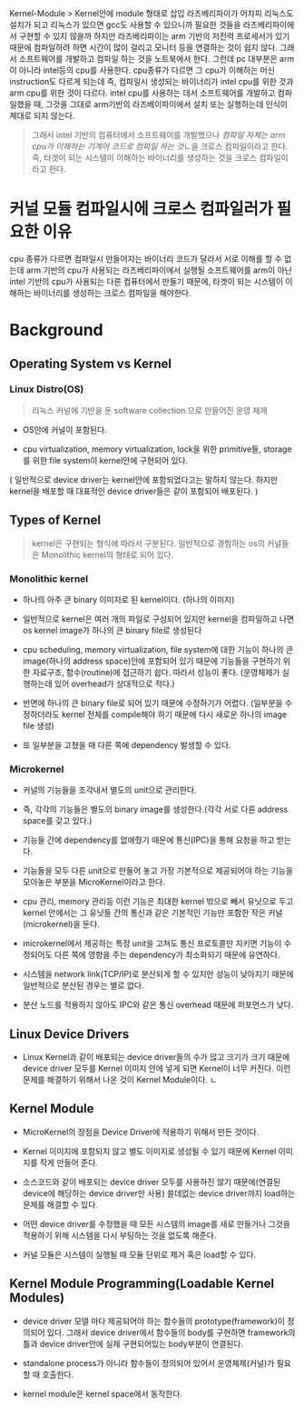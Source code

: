 Kernel-Module > Kernel안에 module 형태로 삽입
라즈베리파이가 어차피 리눅스도 설치가 되고 리눅스가 있으면 gcc도 사용할 수 있으니까 필요한 것들을 라즈베리파이에서 구현할 수 있지 않을까 하지만 라즈베리파이는 arm 기반의 저전력 프로세서가 있기 때문에 컴파일하려 하면 시간이 많이 걸리고 모니터 등을 연결하는 것이 쉽지 않다. 그래서 소프트웨어를 개발하고 컴파일 하는 것을 노트북에서 한다. 
그런데 pc 대부분은 arm이 아니라 intel등의 cpu를 사용한다. cpu종류가 다르면 그 cpu가 이해하는 머신 instruction도 다르게 되는데 즉, 컴파일시 생성되는 바이너리가 intel cpu를 위한 것과 arm cpu를 위한 것이 다르다. 
intel cpu를 사용하는 데서 소프트웨어를 개발하고 컴파일했을 때, 그것을 그대로 arm기반의 라즈베이파이에서 설치 또는 실행하는데 인식이 제대로 되지 않는다.

> 그래서 intel 기반의 컴퓨터에서 소프트웨어를 개발했으나 *컴파일 자체는 arm cpu가 이해하는 기계어 코드로 컴파일 하는 것*ㄴ을 크로스 컴파일이라고 한다. 즉, 타겟이 되는 시스템이 이해하는 바이너리를 생성하는 것을 크로스 컴파일이라고 한다.
# 커널 모듈 컴파일시에 크로스 컴파일러가 필요한 이유

cpu 종류가 다르면 컴파일시 만들어지는 바이너리 코드가 달라서 서로 이해를 할 수 없는데
arm 기반의 cpu가 사용되는 라즈베리파이에서 실행될 소프트웨어를 arm이 아닌 intel 기반의 cpu가 사용되는 다른 컴퓨터에서 만들기 때문에, 타겟이 되는 시스템이 이해하는 바이너리를 생성하는 크로스 컴파일을 해야한다. 


# Background

## Operating System vs Kernel

### Linux Distro(OS)
> 리눅스 커널에 기반을 둔 software collection 으로 만들어진 운영 체제

* OS안에 커널이 포함된다.

* cpu virtualization, memory virtualization, lock을 위한 primitive들, storage를 위한 file system이 kernel안에 구현되어 있다.   

( 일반적으로 device driver는 kernel안에 포함되었다고는 말하지 않는다.   하지만 kernel을 배포할 때 대표적인 device driver들은 같이 포함되어 배포된다. )

## Types of Kernel
> kernel은 구현되는 형식에 따라서 구분된다. 일반적으로 경험하는 os의 커널들은 Monolithic kernel의 형태로 되어 있다.

### Monolithic kernel
* 하나의 아주 큰 binary 이미지로 된 kernel이다. (하나의 이미지)

* 일반적으로 kernel은 여러 개의 파일로 구성되어 있지만 kernel을 컴파일하고 나면 os kernel image가 하나의 큰 binary file로 생성된다

* cpu scheduling, memory virtualization, file system에 대한 기능이 하나의 큰 image(하나의 address space)안에 포함되어 있기 때문에 기능들을 구현하기 위한 자료구조, 함수(routine)에 접근하기 쉽다. 따라서 성능이 좋다. (운영체제가 실행하는데 있어 overhead가 상대적으로 적다.)   

* 반면에 하나의 큰 binary file로 되어 있기 때문에 수정하기가 어렵다.
(일부분을 수정하더라도 kernel 전체를 compile해야 하기 때문에 다시 새로운 하나의 image file 생성)

* 또 일부분을 고쳤을 때 다른 쪽에 dependency 발생할 수 있다.


### Microkernel
* 커널의 기능들을 조각내서 별도의 unit으로 관리한다. 

* 즉, 각각의 기능들은 별도의 binary image를 생성한다.(각각 서로 다른 address space를 갖고 있다.)

* 기능들 간에 dependency를 없애줬기 때문에 통신(IPC)을 통해 요청을 하고 받는다.

* 기능들을 모두 다른 unit으로 만들어 놓고 가장 기본적으로 제공되어야 하는 기능을 모아놓은 부분을 MicroKernel이라고 한다. 

* cpu 관리, memory 관리등 이런 기능은 최대한 kernel 밖으로 빼서 유닛으로 두고 kernel 안에서는 그 유닛들 간의 통신과 같은 기본적인 기능만 포함한 작은 커널(microkernel)을 둔다.

* microkernel에서 제공하는 특정 unit을 고쳐도 통신 프로토콜만 지키면 기능이 수정되어도 다른 쪽에 영향을 주는 dependency가 최소화되기 때문에 유연하다.

* 시스템을 network link(TCP/IP)로 분산되게 할 수 있지만 성능이 낮아지기 때문에 일반적으로 분산된 경우는 별로 없다.

* 분산 노드를 적용하지 않아도 IPC와 같은 통신 overhead 때문에 퍼포먼스가 낮다.

## Linux Device Drivers
* Linux Kernel과 같이 배포되는 device driver들의 수가 많고 크기가 크기 때문에 device driver 모두를 Kernel 이미지 안에 넣게 되면 Kernel이 너무 커진다. 이런 문제를 해결하기 위해서 나온 것이 Kernel Module이다.
ㄴ
## Kernel Module
* MicroKernel의 장점을 Device Driver에 적용하기 위해서 만든 것이다.

* Kernel 이미지에 포함되지 않고 별도 이미지로 생성될 수 있기 때문에 Kernel 이미지를 작게 만들어 준다.

* 소스코드와 같이 배포되는 device driver 모두를 사용하진 않기 때문에(연결된 device에 해당하는 device driver만 사용) 쓸데없는 device driver까지 load하는 문제를 해결할 수 있다.

* 어떤 device driver를 수정했을 때 모든 시스템의 image를 새로 만들거나 그것을 적용하기 위해 시스템을 다시 부팅하는 것을 없도록 해준다.

* 커널 모듈은 시스템이 실행될 때 모듈 단위로 제거 혹은 load할 수 있다. 

## Kernel Module Programming(Loadable Kernel Modules)
* device driver 모델 마다 제공되어야 하는 함수들의 prototype(framework)이 정의되어 있다. 그래서 device driver에서 함수들의 body를 구현하면 framework의 틀과 device driver안에 실제 구현되어있는 body부분이 연결된다.

* standalone process가 아니라 함수들이 정의되어 있어서 운영체제(커널)가 필요할 때 호출한다.

* kernel module은 kernel space에서 동작한다.